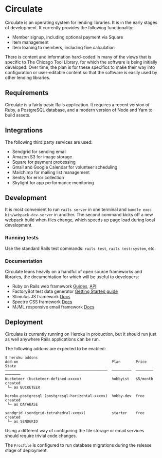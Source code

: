 # Circulate

Circulate is an operating system for lending libraries. It is in the early stages of development. It currently provides the following functionality:

* Member signup, including optional payment via Square
* Item management
* Item loaning to members, including fine calculation

There is content and information hard-coded in many of the views that is specific to The Chicago Tool Library, for which the software is being initially developed. Over time, the plan is for these specifics to make their way into configuration or user-editable content so that the software is easily used by other lending libraries.

## Requirements

Circulate is a fairly basic Rails application. It requires a recent version of Ruby, a PostgreSQL database, and a modern version of Node and Yarn to build assets.

## Integrations

The following third party services are used:

* Sendgrid for sending email
* Amazon S3 for image storage
* Square for payment processing
* Gmail and Google Calendar for volunteer scheduling
* Mailchimp for mailing list management
* Sentry for error collection
* Skylight for app performance monitoring

## Development

It is most convenient to run `rails server` in one terminal and `bundle exec bin/webpack-dev-server` in another. The second command kicks off a new webpack build when files change, which speeds up page load during local development.

### Running tests

Use the standard Rails test commands: `rails test`, `rails test:system`, etc.

### Documentation

Circulate leans heavily on a handful of open source frameworks and libraries, the documentation for which will be useful to developers:

* Ruby on Rails web framework [Guides](https://edgeguides.rubyonrails.org), [API](https://edgeapi.rubyonrails.org)
* FactoryBot test data generator [Getting Started guide](https://github.com/thoughtbot/factory_bot/blob/master/GETTING_STARTED.md)
* Stimulus JS framework [Docs](https://stimulusjs.org/reference)
* Spectre CSS framework [Docs](https://picturepan2.github.io/spectre/getting-started.html)
* MJML responsive email framework [Docs](https://mjml.io/documentation/)

## Deployment

Circulate is currently running on Heroku in production, but it should run just as well anywhere Rails applications can be run.

The following addons are expected to be enabled:

```
$ heroku addons
Add-on                                           Plan       Price     State  
───────────────────────────────────────────────  ─────────  ────────  ───────
bucketeer (bucketeer-defined-xxxxx)              hobbyist   $5/month  created
 └─ as BUCKETEER

heroku-postgresql (postgresql-horizontal-xxxxx)  hobby-dev  free      created
 └─ as DATABASE

sendgrid (sendgrid-tetrahedral-xxxxx)            starter    free      created
 └─ as SENDGRID
 ```

 Using a different way of configuring the file storage or email services should require trivial code changes.

 The `Procfile` is configured to run database migrations during the release stage of deployment.